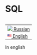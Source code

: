 # SQL

<table align="right">
 <tr><td><a href="README.md"><img src="/Users/tatyanag./testing/tgusachenko/images/rus-flag.png" height="13"> Russian</a></td></tr>
 <tr><td><a href="README_eng.md"><img src="images/us-flag.png" height="13"> English</a></td></tr>
</table>

In english